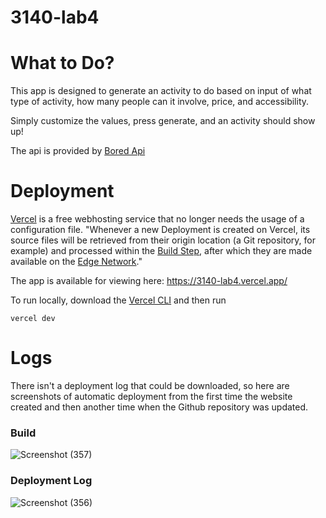 # 3140-lab4

# What to Do?
This app is designed to generate an activity to do based on input of what type of activity, how many people can it involve, price, and accessibility.

Simply customize the values, press generate, and an activity should show up!

The api is provided by [Bored Api](https://www.boredapi.com/)

# Deployment
[Vercel](https://vercel.com/) is a free webhosting service that no longer needs the usage of a configuration file. "Whenever a new Deployment is created on Vercel, its source files will be retrieved from their origin location (a Git repository, for example) and processed within the [Build Step](https://vercel.com/docs/concepts/deployments/build-step), after which they are made available on the [Edge Network](https://vercel.com/docs/concepts/edge-network/overview)." 

The app is available for viewing here: https://3140-lab4.vercel.app/

To run locally, download the [Vercel CLI](https://vercel.com/cli) and then run 
```
vercel dev
```

# Logs
There isn't a deployment log that could be downloaded, so here are screenshots of automatic deployment from the first time the website created and then another time when the Github repository was updated.

### Build
![Screenshot (357)](https://user-images.githubusercontent.com/32310672/144788949-12672cfe-30ba-422c-b849-56427a0e22f5.png)

### Deployment Log
![Screenshot (356)](https://user-images.githubusercontent.com/32310672/144788857-758aa7a5-ffac-47c9-a3ff-c35f681119ff.png)
